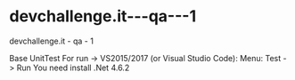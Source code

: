 # devchallenge.it---qa---1
devchallenge.it - qa - 1

Base UnitTest
For run -> VS2015/2017 (or Visual Studio Code): Menu: Test -> Run
You need install .Net 4.6.2

